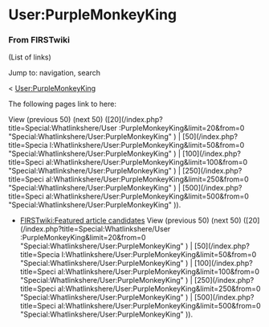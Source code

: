 # User:PurpleMonkeyKing

### From FIRSTwiki

(List of links)

Jump to: navigation, search

&lt;
[User:PurpleMonkeyKing](/index.php?title=User:PurpleMonkeyKing&redirect=no
"User:PurpleMonkeyKing" )  

The following pages link to here:

View (previous 50) (next 50) ([20](/index.php?title=Special:Whatlinkshere/User
:PurpleMonkeyKing&limit=20&from=0
"Special:Whatlinkshere/User:PurpleMonkeyKing" ) | [50](/index.php?title=Specia
l:Whatlinkshere/User:PurpleMonkeyKing&limit=50&from=0
"Special:Whatlinkshere/User:PurpleMonkeyKing" ) | [100](/index.php?title=Speci
al:Whatlinkshere/User:PurpleMonkeyKing&limit=100&from=0
"Special:Whatlinkshere/User:PurpleMonkeyKing" ) | [250](/index.php?title=Speci
al:Whatlinkshere/User:PurpleMonkeyKing&limit=250&from=0
"Special:Whatlinkshere/User:PurpleMonkeyKing" ) | [500](/index.php?title=Speci
al:Whatlinkshere/User:PurpleMonkeyKing&limit=500&from=0
"Special:Whatlinkshere/User:PurpleMonkeyKing" )).

  * [FIRSTwiki:Featured article candidates](FIRSTwiki:Featured_article_candidates "FIRSTwiki:Featured article candidates" )
View (previous 50) (next 50) ([20](/index.php?title=Special:Whatlinkshere/User
:PurpleMonkeyKing&limit=20&from=0
"Special:Whatlinkshere/User:PurpleMonkeyKing" ) | [50](/index.php?title=Specia
l:Whatlinkshere/User:PurpleMonkeyKing&limit=50&from=0
"Special:Whatlinkshere/User:PurpleMonkeyKing" ) | [100](/index.php?title=Speci
al:Whatlinkshere/User:PurpleMonkeyKing&limit=100&from=0
"Special:Whatlinkshere/User:PurpleMonkeyKing" ) | [250](/index.php?title=Speci
al:Whatlinkshere/User:PurpleMonkeyKing&limit=250&from=0
"Special:Whatlinkshere/User:PurpleMonkeyKing" ) | [500](/index.php?title=Speci
al:Whatlinkshere/User:PurpleMonkeyKing&limit=500&from=0
"Special:Whatlinkshere/User:PurpleMonkeyKing" )).

